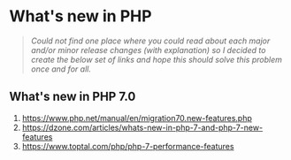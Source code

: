 # What's new in PHP

> _Could not find one place where you could read about each major and/or minor release changes (with explanation) so I decided to create the below set of links and hope this should solve this problem once and for all._

## What's new in PHP 7.0
1. https://www.php.net/manual/en/migration70.new-features.php
1. https://dzone.com/articles/whats-new-in-php-7-and-php-7-new-features
1. https://www.toptal.com/php/php-7-performance-features
